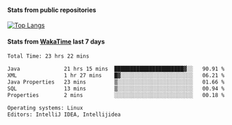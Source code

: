 #### Stats from public repositories

[![Top Langs](https://github-readme-stats.vercel.app/api/top-langs/?username=hyoghurt&layout=compact&exclude_repo=multiserver,docker_compose&langs_count=6)](https://github.com/anuraghazra/github-readme-stats)

#### Stats from [WakaTime](https://wakatime.com/@hyoghurt) last 7 days
<!--START_SECTION:waka-->

```txt
Total Time: 23 hrs 22 mins

Java              21 hrs 15 mins  ██████████████████████▓░░   90.91 %
XML               1 hr 27 mins    █▓░░░░░░░░░░░░░░░░░░░░░░░   06.21 %
Java Properties   23 mins         ▒░░░░░░░░░░░░░░░░░░░░░░░░   01.66 %
SQL               13 mins         ▒░░░░░░░░░░░░░░░░░░░░░░░░   00.94 %
Properties        2 mins          ░░░░░░░░░░░░░░░░░░░░░░░░░   00.18 %

Operating systems: Linux
Editors: IntelliJ IDEA, Intellijidea
```

<!--END_SECTION:waka-->
